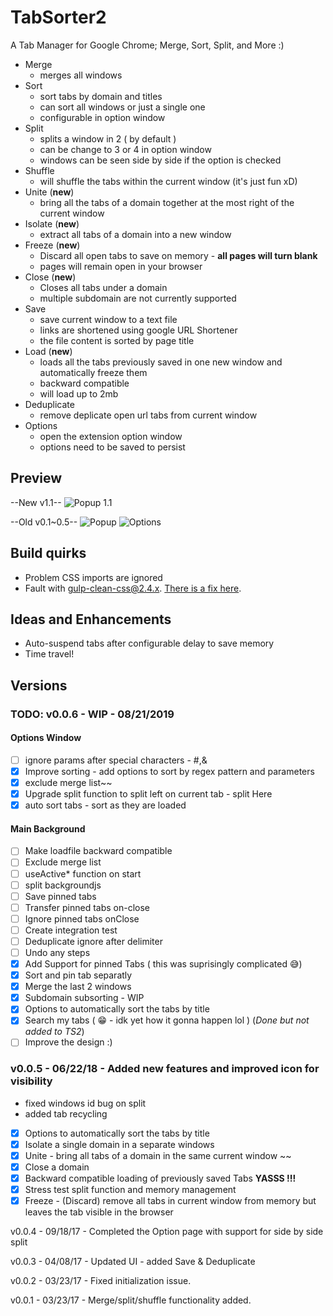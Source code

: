 # TabSorter2

A Tab Manager for Google Chrome; Merge, Sort, Split, and More :)

- Merge
  - merges all windows
- Sort
  - sort tabs by domain and titles
  - can sort all windows or just a single one
  - configurable in option window
- Split
  - splits a window in 2 ( by default )
  - can be change to 3 or 4 in option window
  - windows can be seen side by side if the option is checked
- Shuffle
  - will shuffle the tabs within the current window  (it's just fun xD)
- Unite (**new**)
  - bring all the tabs of a domain together at the most right of the current window
- Isolate (**new**)
  - extract all tabs of a domain into a new window
- Freeze (**new**)
  - Discard all open tabs to save on memory - **all pages will turn blank**
  - pages will remain open in your browser
- Close (**new**)
  - Closes all tabs under a domain
  - multiple subdomain are not currently supported
- Save
  - save current window to a text file
  - links are shortened using google URL Shortener
  - the file content is sorted by page title
- Load (**new**)
  - loads all the tabs previously saved in one new window and automatically freeze them
  - backward compatible
  - will load up to 2mb
- Deduplicate
  - remove deplicate open url tabs from current window
- Options
  - open the extension option window
  - options need to be saved to persist

## Preview
--New v1.1--
![Popup 1.1](/preview_v1.1.png?raw=true "Popup view")


--Old v0.1~0.5--
![Popup](/tabSorter2.png?raw=true "Popup view")
![Options](/tabSorter2-options.png?raw=true "Option view")

## Build quirks

- Problem CSS imports are ignored
- Fault with gulp-clean-css@2.4.x. [There is a fix here](https://github.com/opensensorhub/osh-js/issues/36).

## Ideas and Enhancements

- Auto-suspend tabs after configurable delay to save memory
- Time travel!

## Versions

### TODO: v0.0.6 - WIP  - 08/21/2019

#### Options Window

  - [ ] ignore params after special characters - #,&
  - [x] Improve sorting - add options to sort by regex pattern and parameters
  - [x] exclude merge list~~
  - [x] Upgrade split function to split left on current tab  - split Here
  - [x] auto sort tabs - sort as they are loaded

#### Main Background

  - [ ] Make loadfile backward compatible
  - [ ] Exclude merge list
  - [ ] useActive* function on start
  - [ ] split backgroundjs
  - [ ] Save pinned tabs
  - [ ] Transfer pinned tabs on-close
  - [ ] Ignore pinned tabs onClose
  - [ ] Create integration test
  - [ ] Deduplicate ignore after delimiter
  - [ ] Undo any steps
  - [x] Add Support for pinned Tabs ( this was suprisingly complicated 😅)
  - [x] Sort and pin tab separatly
  - [x] Merge the last 2 windows
  - [x] Subdomain subsorting - WIP
  - [x] Options to automatically sort the tabs by title
  - [x] Search my tabs ( 😁 - idk yet how it gonna happen lol ) (*Done but not added to TS2*)
- [ ] Improve the design :)

### v0.0.5 - 06/22/18 - Added new features and improved icon for visibility

- fixed windows id bug on split
- added tab recycling
- [x] Options to automatically sort the tabs by title
- [x] Isolate a single domain in a separate windows
- [x] Unite - bring all tabs of a domain in the same current window ~~
- [x] Close a domain
- [x] Backward compatible loading of previously saved Tabs **YASSS !!!**
- [x] Stress test split function and memory management
- [x] Freeze - (Discard) remove all tabs in current window from memory but leaves the tab visible in the browser

v0.0.4 - 09/18/17 - Completed the Option page with support for side by side split

v0.0.3 - 04/08/17 - Updated UI - added Save & Deduplicate

v0.0.2 - 03/23/17 - Fixed initialization issue.

v0.0.1 - 03/23/17 - Merge/split/shuffle functionality added.
